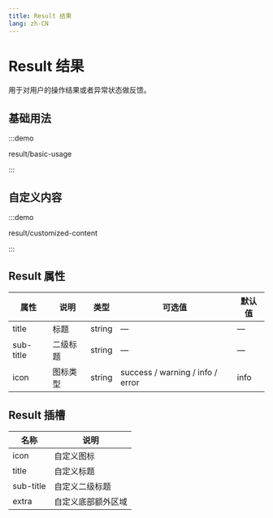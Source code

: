 ```yaml
---
title: Result 结果
lang: zh-CN
---
```


# Result 结果

用于对用户的操作结果或者异常状态做反馈。

## 基础用法

:::demo

result/basic-usage

:::

## 自定义内容

:::demo

result/customized-content

:::

## Result 属性

| 属性      | 说明     | 类型   | 可选值                           | 默认值 |
| --------- | -------- | ------ | -------------------------------- | ------ |
| title     | 标题     | string | —                                | —      |
| sub-title | 二级标题 | string | —                                | —      |
| icon      | 图标类型 | string | success / warning / info / error | info   |

## Result 插槽

| 名称      | 说明               |
| --------- | ------------------ |
| icon      | 自定义图标         |
| title     | 自定义标题         |
| sub-title | 自定义二级标题     |
| extra     | 自定义底部额外区域 |
